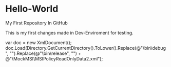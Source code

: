 # Hello-World
My First Repository In GitHub

This is my first changes made in Dev-Enviroment for testing.

var doc = new XmlDocument();
            doc.Load(Directory.GetCurrentDirectory().ToLower().Replace(@"\bin\debug", "").Replace(@"\bin\release", "") + @"\MockMSI\MSIPolicyReadOnlyData2.xml");
